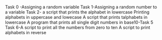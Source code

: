Task 0 -Assigning a random variable
Task 1-Assigning a random number to a variable
Task 2- a script that prints the alphabet in lowercase
Printing alphabets in uppercase and lowecase
A script that prints talphabets in lowercase
A program that prints all single digit numbers in base10-Task 5
Task 6-A script to print all the numbers from zero to ten
A script to print alphabets in reverse

